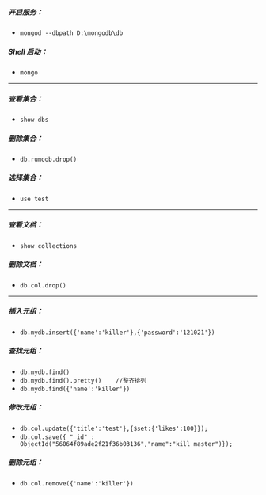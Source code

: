 ##### **开启服务：**
- ```mongod --dbpath D:\mongodb\db```

##### **Shell 启动：**
- ```mongo```
***
##### **查看集合：**
- ```show dbs```

##### **删除集合：**
- ```db.rumoob.drop()```

##### **选择集合：**
- ```use test```
***

##### **查看文档：**
- ```show collections```

##### **删除文档：**
- ```db.col.drop()```
***
##### **插入元组：**
- ```db.mydb.insert({'name':'killer'},{'password':'121021'})```

##### **查找元组：**
- ```db.mydb.find()```
- ```db.mydb.find().pretty()    //整齐排列```
- ```db.mydb.find({'name':'killer'})```

##### **修改元组：**
- ```db.col.update({'title':'test'},{$set:{'likes':100}});```
- ```db.col.save({ "_id" : ObjectId("56064f89ade2f21f36b03136","name":"kill master")});```

##### **删除元组：**
- ```db.col.remove({'name':'killer'})```